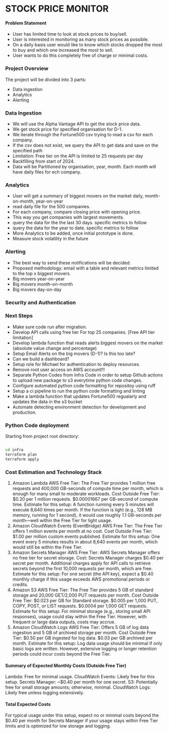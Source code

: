# STOCK PRICE MONITOR
#### Problem Statement
- User has limited time to look at stock prices to buy/sell. 
- User is interested in monitoring as many stock prices as possible.
- On a daily basis user would like to know which stocks dropped the most to buy and which one increased the most to sell.
- User wants to do this completely free of charge or minimal costs.

### Project Overview
The project will be divided into 3 parts:
- Data ingestion
- Analytics
- Alerting


### Data Ingestion
- We will use the Alpha Vantage API to get the stock price data.
- We get stock price for specified organisation for D-1. 
- We iterate through the Fortune500 csv trying to read a csv for each company.
- If the csv does not exist, we query the API to get data and save on the specified path
- *Limitation*: Free tier on the API is limited to 25 requests per day
- Backfilling from start of 2024.
- Data will be Partitioned by organisation, year, month. Each month will have daily files for ech company.

### Analytics
- User will get a summary of biggest movers on the market daily, month-on-month, year-on-year
- read daily file for the 500 companies.
- For each company, compare closing price with opening price.
- This way you get companies with largest movements.
- query the data for the the last 30 days. specific metrics to follow
- query the data for the year to date. specific metrics to follow
- More Analytics to be added, once initial prototype is done.
- Measure stock volatility in the future

### Alerting 
- The best way to send these notifications will be decided.
- Proposed methodology: email with a table and relevant metrics limited to the top x biggest movers. 
- Big movers year-on-year
- Big movers month-on-month 
- Big movers day-on-day


### Security and Authentication

### Next Steps
- Make sure code run after migration.
- Develop API calls using free tier For top 25 companies. [Free API tier limitation]
- Develop lambda function that reads alerts biggest movers on the market (absolute value change and percentage)
- Setup Email Alerts on the big movers (D-1)? Is this too late? 
- Can we build a dashboard?
- Setup role for Michael for authentication to deploy resources.
- Remove root user access on AWS account!!!
- Separate Python Codes from Infra Code in order to setup Github actions to upload new package to s3 everytime python code changes. 
- Configure automated python code formatting for repositoy using ruff
- Setup a ci pipeline to run the python code formatting and linting
- Make a lambda function that updates Fortune500 regualarly and updates the data in the s3 bucket
- Automate detecting environment detection for development and production.

### Python Code deployment 
Starting from project root directory:
```bash

cd infra
terraform plan
terraform apply

```


### Cost Estimation and Technology Stack
1. Amazon Lambda
AWS Free Tier: The Free Tier provides 1 million free requests and 400,000 GB-seconds of compute time per month, which is enough for many small to moderate workloads.
Cost Outside Free Tier:
$0.20 per 1 million requests.
$0.00001667 per GB-second of compute time.
Estimate for this setup: A function running every 5 minutes will execute 8,640 times per month. If the function is light (e.g., 128 MB memory, running for 1 second), it would use roughly 1.1 GB-seconds per month—well within the Free Tier for light usage.
2. Amazon CloudWatch Events (EventBridge)
AWS Free Tier: The Free Tier offers 1 million events per month at no cost.
Cost Outside Free Tier:
$1.00 per million custom events published.
Estimate for this setup: One event every 5 minutes results in about 8,640 events per month, which would still be within the Free Tier.
3. Amazon Secrets Manager
AWS Free Tier: AWS Secrets Manager offers no free tier for secret storage.
Cost:
Secrets Manager charges $0.40 per secret per month.
Additional charges apply for API calls to retrieve secrets beyond the first 10,000 requests per month, which are free.
Estimate for this setup: For one secret (the API key), expect a $0.40 monthly charge if this usage exceeds AWS promotional periods or credits.
4. Amazon S3
AWS Free Tier: The Free Tier provides 5 GB of standard storage and 20,000 GET/2,000 PUT requests per month.
Cost Outside Free Tier:
$0.023 per GB for Standard storage.
$0.005 per 1,000 PUT, COPY, POST, or LIST requests.
$0.0004 per 1,000 GET requests.
Estimate for this setup: For minimal storage (e.g., storing small API responses), usage could stay within the Free Tier. However, with frequent or large data outputs, costs may accrue.
5. Amazon CloudWatch Logs
AWS Free Tier: Offers 5 GB of log data ingestion and 5 GB of archived storage per month.
Cost Outside Free Tier:
$0.50 per GB ingested for log data.
$0.03 per GB archived per month.
Estimate for this setup: Log data usage should be minimal if only basic logs are written. However, extensive logging or longer retention periods could incur costs beyond the Free Tier.
#### Summary of Expected Monthly Costs (Outside Free Tier)
Lambda: Free for minimal usage.
CloudWatch Events: Likely free for this setup.
Secrets Manager: ~$0.40 per month for one secret.
S3: Potentially free for small storage amounts; otherwise, minimal.
CloudWatch Logs: Likely free unless logging extensively.
#### Total Expected Costs
For typical usage under this setup, expect no or minimal costs beyond the $0.40 per month for Secrets Manager if your usage stays within Free Tier limits and is optimized for low storage and logging.


